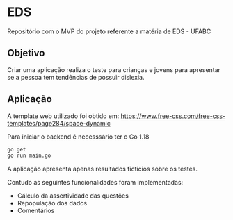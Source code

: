 # EDS

Repositório com o MVP do projeto referente a matéria de EDS - UFABC

## Objetivo

Criar uma aplicação realiza o teste para crianças e jovens para apresentar se a pessoa tem tendências de possuir dislexia.

## Aplicação

A template web utilizado foi obtido em: https://www.free-css.com/free-css-templates/page284/space-dynamic

Para iniciar o backend é necesssário ter o Go 1.18

```bash
go get
go run main.go
```

A aplicação apresenta apenas resultados fictícios sobre os testes.

Contudo as seguintes funcionalidades foram implementadas:

- Cálculo da assertividade das questões
- Repopulação dos dados
- Comentários
